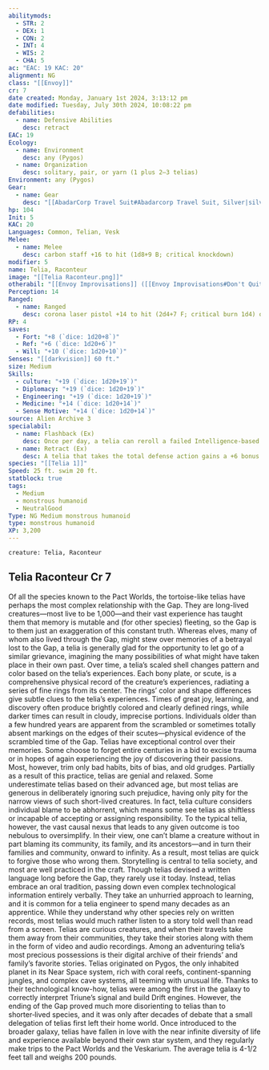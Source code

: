 ```yaml
---
abilitymods:
  - STR: 2
  - DEX: 1
  - CON: 2
  - INT: 4
  - WIS: 2
  - CHA: 5
ac: "EAC: 19 KAC: 20"
alignment: NG
class: "[[Envoy]]"
cr: 7
date created: Monday, January 1st 2024, 3:13:12 pm
date modified: Tuesday, July 30th 2024, 10:08:22 pm
defabilities:
  - name: Defensive Abilities
    desc: retract
EAC: 19
Ecology:
  - name: Environment
    desc: any (Pygos)
  - name: Organization
    desc: solitary, pair, or yarn (1 plus 2–3 telias)
Environment: any (Pygos)
Gear:
  - name: Gear
    desc: "[[AbadarCorp Travel Suit#Abadarcorp Travel Suit, Silver|silver AbadarCorp travel suit]], [[Staff#Staff, Carbon|carbon staff]], [[Laser Pistol#Laser Pistol, Corona|corona laser pistol]] with 2 [[Battery#Battery, Standard|Batteries]] (20 charges each), [[Holo Grenade#Holo Grenade, Mk 3 (HYBRID)|mk 3 holo grenades]] (2)"
hp: 104
Init: 5
KAC: 20
Languages: Common, Telian, Vesk
Melee:
  - name: Melee
    desc: carbon staff +16 to hit (1d8+9 B; critical knockdown)
modifier: 5
name: Telia, Raconteur
image: "[[Telia Raconteur.png]]"
otherabil: "[[Envoy Improvisations]] ([[Envoy Improvisations#Don't Quit (EX)|don’t quit]], [[Envoy Improvisations#Draw Fire (EX)|draw fire]], [[Envoy Improvisations#Duck under (EX)|duck under]]), flashback"
Perception: 14
Ranged:
  - name: Ranged
    desc: corona laser pistol +14 to hit (2d4+7 F; critical burn 1d4) or mk 3 holo grenade +14 to hit (explode [20 ft. 3rd-level [[Holographic Image]], CL 9th, 10 rounds DC 17])
RP: 4
saves:
  - Fort: "+8 (`dice: 1d20+8`)"
  - Ref: "+6 (`dice: 1d20+6`)"
  - Will: "+10 (`dice: 1d20+10`)"
Senses: "[[darkvision]] 60 ft."
size: Medium
Skills:
  - culture: "+19 (`dice: 1d20+19`)"
  - Diplomacy: "+19 (`dice: 1d20+19`)"
  - Engineering: "+19 (`dice: 1d20+19`)"
  - Medicine: "+14 (`dice: 1d20+14`)"
  - Sense Motive: "+14 (`dice: 1d20+14`)"
source: Alien Archive 3
specialabil:
  - name: Flashback (Ex)
    desc: Once per day, a telia can reroll a failed Intelligence-based skill check.
  - name: Retract (Ex)
    desc: A telia that takes the total defense action gains a +6 bonus to their Armor Class instead of the usual +4 bonus, and they also gain the [[Unflankable (Ex)]] universal creature rule until the start of their next turn.
species: "[[Telia 1]]"
Speed: 25 ft. swim 20 ft.
statblock: true
tags:
  - Medium
  - monstrous humanoid
  - NeutralGood
Type: NG Medium monstrous humanoid
type: monstrous humanoid
XP: 3,200
---
```


```statblock
creature: Telia, Raconteur
```

## Telia Raconteur Cr 7

Of all the species known to the Pact Worlds, the tortoise-like telias have perhaps the most complex relationship with the Gap. They are long-lived creatures—most live to be 1,000—and their vast experience has taught them that memory is mutable and (for other species) fleeting, so the Gap is to them just an exaggeration of this constant truth. Whereas elves, many of whom also lived through the Gap, might stew over memories of a betrayal lost to the Gap, a telia is generally glad for the opportunity to let go of a similar grievance, imagining the many possibilities of what might have taken place in their own past.
Over time, a telia’s scaled shell changes pattern and color based on the telia’s experiences. Each bony plate, or scute, is a comprehensive physical record of the creature’s experiences, radiating a series of fine rings from its center. The rings’ color and shape differences give subtle clues to the telia’s experiences. Times of great joy, learning, and discovery often produce brightly colored and clearly defined rings, while darker times can result in cloudy, imprecise portions. Individuals older than a few hundred years are apparent from the scrambled or sometimes totally absent markings on the edges of their scutes—physical evidence of the scrambled time of the Gap.
Telias have exceptional control over their memories. Some choose to forget entire centuries in a bid to excise trauma or in hopes of again experiencing the joy of discovering their passions. Most, however, trim only bad habits, bits of bias, and old grudges. Partially as a result of this practice, telias are genial and relaxed. Some underestimate telias based on their advanced age, but most telias are generous in deliberately ignoring such prejudice, having only pity for the narrow views of such short-lived creatures. In fact, telia culture considers individual blame to be abhorrent, which means some see telias as shiftless or incapable of accepting or assigning responsibility. To the typical telia, however, the vast causal nexus that leads to any given outcome is too nebulous to oversimplify. In their view, one can’t blame a creature without in part blaming its community, its family, and its ancestors—and in turn their families and community, onward to infinity. As a result, most telias are quick to forgive those who wrong them.
Storytelling is central to telia society, and most are well practiced in the craft. Though telias devised a written language long before the Gap, they rarely use it today. Instead, telias embrace an oral tradition, passing down even complex technological information entirely verbally. They take an unhurried approach to learning, and it is common for a telia engineer to spend many decades as an apprentice. While they understand why other species rely on written records, most telias would much rather listen to a story told well than read from a screen. Telias are curious creatures, and when their travels take them away from their communities, they take their stories along with them in the form of video and audio recordings. Among an adventuring telia’s most precious possessions is their digital archive of their friends’ and family’s favorite stories.
Telias originated on Pygos, the only inhabited planet in its Near Space system, rich with coral reefs, continent-spanning jungles, and complex cave systems, all teeming with unusual life. Thanks to their technological know-how, telias were among the first in the galaxy to correctly interpret Triune’s signal and build Drift engines. However, the ending of the Gap proved much more disorienting to telias than to shorter‑lived species, and it was only after decades of debate that a small delegation of telias first left their home world. Once introduced to the broader galaxy, telias have fallen in love with the near infinite diversity of life and experience available beyond their own star system, and they regularly make trips to the Pact Worlds and the Veskarium. The average telia is 4-1/2 feet tall and weighs 200 pounds.
